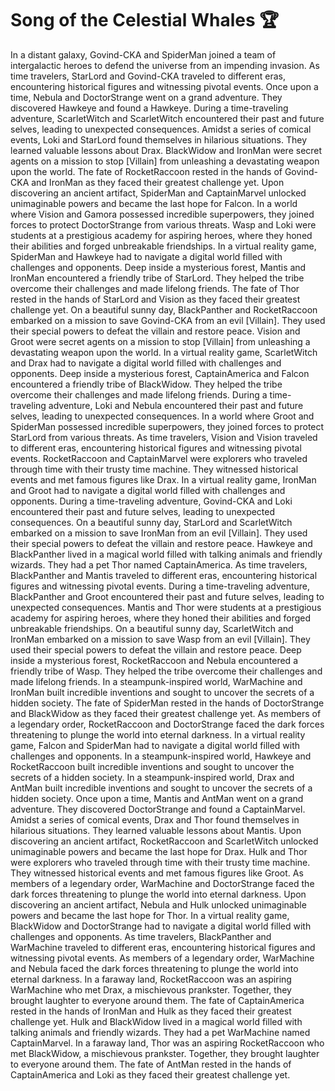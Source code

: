 # Song of the Celestial Whales :trophy: 

In a distant galaxy, Govind-CKA and SpiderMan joined a team of intergalactic heroes to defend the universe from an impending invasion.
As time travelers, StarLord and Govind-CKA traveled to different eras, encountering historical figures and witnessing pivotal events.
Once upon a time, Nebula and DoctorStrange went on a grand adventure. They discovered Hawkeye and found a Hawkeye.
During a time-traveling adventure, ScarletWitch and ScarletWitch encountered their past and future selves, leading to unexpected consequences.
Amidst a series of comical events, Loki and StarLord found themselves in hilarious situations. They learned valuable lessons about Drax.
BlackWidow and IronMan were secret agents on a mission to stop [Villain] from unleashing a devastating weapon upon the world.
The fate of RocketRaccoon rested in the hands of Govind-CKA and IronMan as they faced their greatest challenge yet.
Upon discovering an ancient artifact, SpiderMan and CaptainMarvel unlocked unimaginable powers and became the last hope for Falcon.
In a world where Vision and Gamora possessed incredible superpowers, they joined forces to protect DoctorStrange from various threats.
Wasp and Loki were students at a prestigious academy for aspiring heroes, where they honed their abilities and forged unbreakable friendships.
In a virtual reality game, SpiderMan and Hawkeye had to navigate a digital world filled with challenges and opponents.
Deep inside a mysterious forest, Mantis and IronMan encountered a friendly tribe of StarLord. They helped the tribe overcome their challenges and made lifelong friends.
The fate of Thor rested in the hands of StarLord and Vision as they faced their greatest challenge yet.
On a beautiful sunny day, BlackPanther and RocketRaccoon embarked on a mission to save Govind-CKA from an evil [Villain]. They used their special powers to defeat the villain and restore peace.
Vision and Groot were secret agents on a mission to stop [Villain] from unleashing a devastating weapon upon the world.
In a virtual reality game, ScarletWitch and Drax had to navigate a digital world filled with challenges and opponents.
Deep inside a mysterious forest, CaptainAmerica and Falcon encountered a friendly tribe of BlackWidow. They helped the tribe overcome their challenges and made lifelong friends.
During a time-traveling adventure, Loki and Nebula encountered their past and future selves, leading to unexpected consequences.
In a world where Groot and SpiderMan possessed incredible superpowers, they joined forces to protect StarLord from various threats.
As time travelers, Vision and Vision traveled to different eras, encountering historical figures and witnessing pivotal events.
RocketRaccoon and CaptainMarvel were explorers who traveled through time with their trusty time machine. They witnessed historical events and met famous figures like Drax.
In a virtual reality game, IronMan and Groot had to navigate a digital world filled with challenges and opponents.
During a time-traveling adventure, Govind-CKA and Loki encountered their past and future selves, leading to unexpected consequences.
On a beautiful sunny day, StarLord and ScarletWitch embarked on a mission to save IronMan from an evil [Villain]. They used their special powers to defeat the villain and restore peace.
Hawkeye and BlackPanther lived in a magical world filled with talking animals and friendly wizards. They had a pet Thor named CaptainAmerica.
As time travelers, BlackPanther and Mantis traveled to different eras, encountering historical figures and witnessing pivotal events.
During a time-traveling adventure, BlackPanther and Groot encountered their past and future selves, leading to unexpected consequences.
Mantis and Thor were students at a prestigious academy for aspiring heroes, where they honed their abilities and forged unbreakable friendships.
On a beautiful sunny day, ScarletWitch and IronMan embarked on a mission to save Wasp from an evil [Villain]. They used their special powers to defeat the villain and restore peace.
Deep inside a mysterious forest, RocketRaccoon and Nebula encountered a friendly tribe of Wasp. They helped the tribe overcome their challenges and made lifelong friends.
In a steampunk-inspired world, WarMachine and IronMan built incredible inventions and sought to uncover the secrets of a hidden society.
The fate of SpiderMan rested in the hands of DoctorStrange and BlackWidow as they faced their greatest challenge yet.
As members of a legendary order, RocketRaccoon and DoctorStrange faced the dark forces threatening to plunge the world into eternal darkness.
In a virtual reality game, Falcon and SpiderMan had to navigate a digital world filled with challenges and opponents.
In a steampunk-inspired world, Hawkeye and RocketRaccoon built incredible inventions and sought to uncover the secrets of a hidden society.
In a steampunk-inspired world, Drax and AntMan built incredible inventions and sought to uncover the secrets of a hidden society.
Once upon a time, Mantis and AntMan went on a grand adventure. They discovered DoctorStrange and found a CaptainMarvel.
Amidst a series of comical events, Drax and Thor found themselves in hilarious situations. They learned valuable lessons about Mantis.
Upon discovering an ancient artifact, RocketRaccoon and ScarletWitch unlocked unimaginable powers and became the last hope for Drax.
Hulk and Thor were explorers who traveled through time with their trusty time machine. They witnessed historical events and met famous figures like Groot.
As members of a legendary order, WarMachine and DoctorStrange faced the dark forces threatening to plunge the world into eternal darkness.
Upon discovering an ancient artifact, Nebula and Hulk unlocked unimaginable powers and became the last hope for Thor.
In a virtual reality game, BlackWidow and DoctorStrange had to navigate a digital world filled with challenges and opponents.
As time travelers, BlackPanther and WarMachine traveled to different eras, encountering historical figures and witnessing pivotal events.
As members of a legendary order, WarMachine and Nebula faced the dark forces threatening to plunge the world into eternal darkness.
In a faraway land, RocketRaccoon was an aspiring WarMachine who met Drax, a mischievous prankster. Together, they brought laughter to everyone around them.
The fate of CaptainAmerica rested in the hands of IronMan and Hulk as they faced their greatest challenge yet.
Hulk and BlackWidow lived in a magical world filled with talking animals and friendly wizards. They had a pet WarMachine named CaptainMarvel.
In a faraway land, Thor was an aspiring RocketRaccoon who met BlackWidow, a mischievous prankster. Together, they brought laughter to everyone around them.
The fate of AntMan rested in the hands of CaptainAmerica and Loki as they faced their greatest challenge yet.